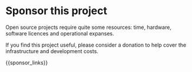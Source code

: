 # Sponsor this project

Open source projects require quite some resources: time, hardware, software 
licences and operational expanses.

If you find this project useful, please consider a donation to help cover the
infrastructure and development costs.

{{sponsor_links}}
